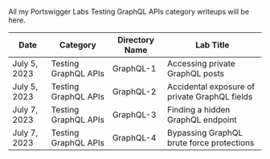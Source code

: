 All my Portswigger Labs Testing GraphQL APIs category writeups will be here.

Date	 	  | Category                       | Directory Name     | Lab Title
--------------|--------------------------------|--------------------|----------------------
July 5, 2023  | Testing GraphQL APIs           | GraphQL-1          | Accessing private GraphQL posts
July 5, 2023  | Testing GraphQL APIs           | GraphQL-2          | Accidental exposure of private GraphQL fields
July 7, 2023  | Testing GraphQL APIs           | GraphQL-3          | Finding a hidden GraphQL endpoint
July 7, 2023  | Testing GraphQL APIs           | GraphQL-4          | Bypassing GraphQL brute force protections